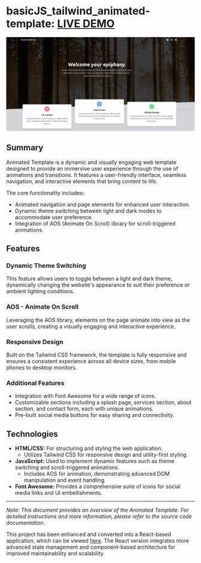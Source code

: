 # basicJS_tailwind_animated-template: [LIVE DEMO](https://shcoobz.github.io/basicJS_tailwind_animated-template/)

![Project Image](/img/basicJS_tailwind_animated-template.png)

## Summary

Animated Template is a dynamic and visually engaging web template designed to provide an immersive user experience through the use of animations and transitions. It features a user-friendly interface, seamless navigation, and interactive elements that bring content to life.

The core functionality includes:

- Animated navigation and page elements for enhanced user interaction.
- Dynamic theme switching between light and dark modes to accommodate user preference.
- Integration of AOS (Animate On Scroll) library for scroll-triggered animations.

## Features

### Dynamic Theme Switching

This feature allows users to toggle between a light and dark theme, dynamically changing the website's appearance to suit their preference or ambient lighting conditions.

### AOS - Animate On Scroll

Leveraging the AOS library, elements on the page animate into view as the user scrolls, creating a visually engaging and interactive experience.

### Responsive Design

Built on the Tailwind CSS framework, the template is fully responsive and ensures a consistent experience across all device sizes, from mobile phones to desktop monitors.

### Additional Features

- Integration with Font Awesome for a wide range of icons.
- Customizable sections including a splash page, services section, about section, and contact form, each with unique animations.
- Pre-built social media buttons for easy sharing and connectivity.

## Technologies

- **HTML/CSS:** For structuring and styling the web application.
  - Utilizes Tailwind CSS for responsive design and utility-first styling.
- **JavaScript:** Used to implement dynamic features such as theme switching and scroll-triggered animations.
  - Includes AOS for animation, demonstrating advanced DOM manipulation and event handling.
- **Font Awesome:** Provides a comprehensive suite of icons for social media links and UI embellishments.

---

_Note: This document provides an overview of the Animated Template. For detailed instructions and more information, please refer to the source code documentation._

This project has been enhanced and converted into a React-based application, which can be viewed [here](https://github.com/Shcoobz/advancedJS_tailwind_animated-template). The React version integrates more advanced state management and component-based architecture for improved maintainability and scalability.
